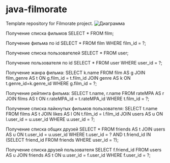 # java-filmorate
Template repository for Filmorate project.
![Диаграмма](https://github.com/zhnastya/java-filmorate/assets/123512924/69916c7b-d413-4b16-a773-9550eda4618f)


Получение списка фильмов
SELECT *
FROM film;

Получение фильма по id
SELECT *
FROM film
WHERE film_id = ?;

Получение списка пользователей
SELECT *
FROM user;

Получение пользователя по id
SELECT *
FROM user
WHERE user_id = ?;


Получение жанра фильма:
SELECT k.name
FROM film AS g
JOIN film_genre AS t ON g.film_id = t.film_id
JOIN genre AS k ON t.genre_id=k.genre_id
WHERE g.film_id = ?;


Получение рейтинга фильма:
SELECT t.name,
r.name
FROM rateMPA AS r
JOIN films AS t ON r.rateMPA_id = t.rateMPA_id
WHERE t.film_id = ?;


Получение списка лайкнутых фильмов пользователя:
SELECT t.name
FROM films AS t
JOIN likes AS l ON t.film_id = l.film_id
JOIN users AS u ON l.user_id = u.user_id
WHERE u.user_id = ?;


Получение списка общих друзей
SELECT *
FROM friends AS t
JOIN users AS u ON t.user_id = u.user_id
WHERE t.user_id = ? 
AND t.friend_id IN (SELECT friend_id
FROM friends
WHERE user_id = ?);

Получение списка друзей пользователя
SELECT f.friend_id
FROM users AS u
JOIN friends AS t ON u.user_id = f.user_id
WHERE f.user_id = ?;
